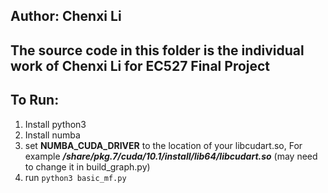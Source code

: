## Author: Chenxi Li

## The source code in this folder is the individual work of Chenxi Li for EC527 Final Project

## To Run:
1. Install python3
2. Install numba
3. set **NUMBA_CUDA_DRIVER** to the location of your libcudart.so, For example ***/share/pkg.7/cuda/10.1/install/lib64/libcudart.so***
(may need to change it in build_graph.py)
4. run `python3 basic_mf.py `
